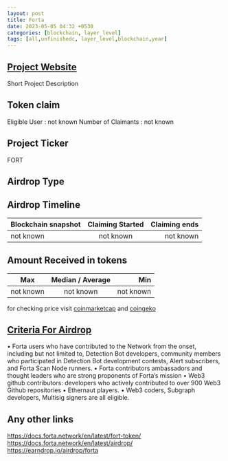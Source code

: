 ```yaml
---
layout: post
title: Forta
date: 2023-05-05 04:32 +0530
categories: [blockchain, layer_level]
tags: [all,unfinishedc, layer_level,blockchain,year] 
---
```



## [Project Website](https://forta.org/)

 Short Project Description

## Token claim

Eligible User : not known
Number of Claimants : not known

## Project Ticker

FORT

## Airdrop Type

## Airdrop Timeline

| Blockchain snapshot     | Claiming Started           | Claiming ends    |
| ----------------------- |:--------------------------:| ----------------:|
|       not known         |        not known           |   not known      |

## Amount Received in tokens  

| Max        |    Median / Average  |       Min    |
| ---------- |:--------------------:| ------------:|
| not known  |     not known        |  not known   |

for checking price visit [coinmarketcap](https://coinmarketcap.com/currencies/) and [coingeko](https://www.coingecko.com/en/coins/)

## [Criteria For Airdrop](link)

• Forta users who have contributed to the Network from the onset, including but not limited to, Detection Bot developers, community members who participated in Detection Bot development contests, Alert subscribers, and Forta Scan Node runners.
• Forta contributors ambassadors and thought leaders who are strong proponents of Forta’s mission
• Web3 github contributors: developers who actively contributed to over 900 Web3 Github repositories
• Ethernaut players.
• Web3 coders, Subgraph developers, Multisig signers are all eligible.

## Any other links

<https://docs.forta.network/en/latest/fort-token/>
<https://docs.forta.network/en/latest/airdrop/>
<https://earndrop.io/airdrop/forta>
